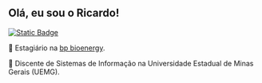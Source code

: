 ## Olá, eu sou o Ricardo!
[![Static Badge](https://img.shields.io/badge/ricardoribeiroff%20-%20blue)](https://www.linkedin.com/in/ricardo-ribeiro-2a7b78249/)

👷 Estagiário na [bp bioenergy](https://www.linkedin.com/company/bp-bioenergy/).

📘 Discente de Sistemas de Informação na Universidade Estadual de Minas Gerais (UEMG).

